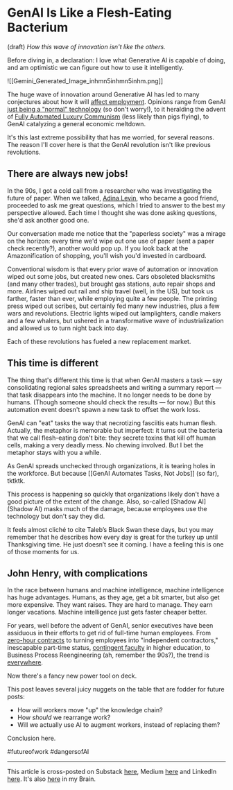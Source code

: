 # GenAI Is Like a Flesh-Eating Bacterium
(draft) 
*How this wave of innovation isn't like the others.* 

Before diving in, a declaration: I love what Generative AI is capable of doing, and am optimistic we can figure out how to use it intelligently. 

![[Gemini_Generated_Image_inhmn5inhmn5inhm.png]]

The huge wave of innovation around Generative AI has led to many conjectures about how it will [affect employment](https://bra.in/8j8nDb). Opinions range from GenAI [just being a "normal" technology](https://knightcolumbia.org/content/ai-as-normal-technology) (so don't worry!), to it heralding the advent of [Fully Automated Luxury Communism](https://www.amazon.com/Fully-Automated-Luxury-Communism-Bastani-ebook/dp/B075WCGJDW/jerrymichalskisr) (less likely than pigs flying), to GenAI catalyzing a general economic meltdown. 

It's this last extreme possibility that has me worried, for several reasons. The reason I'll cover here is that the GenAI revolution isn't like previous revolutions. 

## There are always new jobs! 

In the 90s, I got a cold call from a researcher who was investigating the future of paper. When we talked, [Adina Levin](https://www.linkedin.com/in/adina-levin-b771/), who became a good friend, proceeded to ask me great questions, which I tried to answer to the best my perspective allowed. Each time I thought she was done asking questions, she'd ask another good one. 

Our conversation made me notice that the "paperless society" was a mirage on the horizon: every time we'd wipe out one use of paper (sent a paper check recently?), another would pop up. If you look back at the Amazonification of shopping, you'll wish you'd invested in cardboard. 

Conventional wisdom is that every prior wave of automation or innovation wiped out some jobs, but created new ones. Cars obsoleted blacksmiths (and many other trades), but brought gas stations, auto repair shops and more. Airlines wiped out rail and ship travel (well, in the US), but took us farther, faster than ever, while employing quite a few people. The printing press wiped out scribes, but certainly fed many new industries, plus a few wars and revolutions. Electric lights wiped out lamplighters, candle makers and a few whalers, but ushered in a transformative wave of industrialization and allowed us to turn night back into day. 

Each of these revolutions has fueled a new replacement market. 

## This time is different

The thing that's different this time is that when GenAI masters a task — say consolidating regional sales spreadsheets and writing a summary report — that task disappears into the machine. It no longer needs to be done by humans. (Though someone should check the results — for now.) But this automation event doesn't spawn a new task to offset the work loss. 

GenAI can "eat" tasks the way that necrotizing fasciitis eats human flesh. Actually, the metaphor is memorable but imperfect: it turns out the bacteria that we call flesh-eating don't bite: they secrete toxins that kill off human cells, making a very deadly mess. No chewing involved. But I bet the metaphor stays with you a while. 

As GenAI spreads unchecked through organizations, it is tearing holes in the workforce. But because [[GenAI Automates Tasks, Not Jobs]] (so far), tktktk. 

This process is happening so quickly that organizations likely don't have a good picture of the extent of the change. Also, so-called [Shadow AI](Shadow AI) masks much of the damage, because employees use the technology but don't say they did. 

It feels almost cliché to  cite Taleb’s Black Swan these days, but you may remember that he describes how every day is great for the turkey up until Thanksgiving time. He just doesn’t see it coming. I have a feeling this is one of those moments for us. 

## John Henry, with complications  

In the race between humans and machine intelligence, machine intelligence has huge advantages. Humans, as they age, get a bit smarter, but also get more expensive. They want raises. They are hard to manage. They earn longer vacations. Machine intelligence just gets faster cheaper better. 

For years, well before the advent of GenAI, senior executives have been assiduous in their efforts to get rid of full-time human employees. From [zero-hour contracts](https://en.wikipedia.org/wiki/Zero-hour_contract) to turning employees into "independent contractors," inescapable part-time status, [contingent faculty](https://en.wikipedia.org/wiki/Adjunct_professor) in higher education, to Business Process Reengineering (ah, remember the 90s?), the trend is [everywhere](https://bra.in/2pxo6v). 

Now there's a fancy new power tool on deck. 

This post leaves several juicy nuggets on the table that are fodder for future posts: 

- How will workers move "up" the knowledge chain? 
- How *should* we rearrange work? 
- Will we actually use AI to augment workers, instead of replacing them? 

Conclusion here. 

#futureofwork #dangersofAI 

--- 
This article is cross-posted on Substack [here](), Medium [here]() and LinkedIn [here](). It's also [here](https://bra.in/9joGBY) in my Brain. 